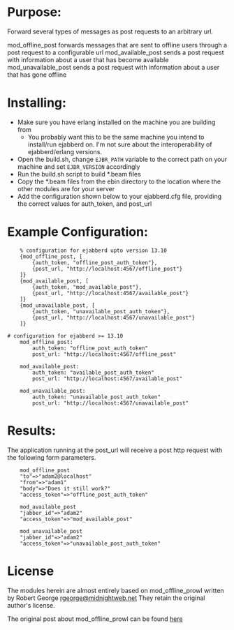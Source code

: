Purpose:
=========

Forward several types of messages as post requests to an arbitrary url.

mod\_offline\_post forwards messages that are sent to offline users through a post request to a configurable url
mod\_available\_post sends a post request with information about a user that has become available
mod\_unavailable\_post sends a post request with information about a user that has gone offline

Installing:
==========

* Make sure you have erlang installed on the machine you are building from
  * You probably want this to be the same machine you intend to install/run ejabberd on. I'm not sure about the interoperability of ejabberd/erlang versions.
* Open the build.sh, change ```EJBR_PATH``` variable to the correct path on your machine and set ```EJBR_VERSION``` accordingly
* Run the build.sh script to build *.beam files
* Copy the *.beam files from the ebin directory to the location where the other modules are for your server
* Add the configuration shown below to your ejabberd.cfg file, providing the correct values for auth\_token, and post\_url

Example Configuration:
=====================

		% configuration for ejabberd upto version 13.10
		{mod_offline_post, [
			{auth_token, "offline_post_auth_token"},
			{post_url, "http://localhost:4567/offline_post"}
		]}
		{mod_available_post, [
			{auth_token, "mod_available_post"},
			{post_url, "http://localhost:4567/available_post"}
		]}
		{mod_unavailable_post, [
			{auth_token, "unavailable_post_auth_token"},
			{post_url, "http://localhost:4567/unavailable_post"}
		]}

    # configuration for ejabberd >= 13.10
		mod_offline_post:
			auth_token: "offline_post_auth_token"
			post_url: "http://localhost:4567/offline_post"

		mod_available_post:
			auth_token: "available_post_auth_token"
			post_url: "http://localhost:4567/available_post"

		mod_unavailable_post:
			auth_token: "unavailable_post_auth_token"
			post_url: "http://localhost:4567/unavailable_post"

Results:
========

The application running at the post_url will receive a post http request with the following form parameters.

		mod_offline_post
		"to"=>"adam2@localhost"
		"from"=>"adam1"
		"body"=>"Does it still work?"
		"access_token"=>"offline_post_auth_token"

		mod_available_post
		"jabber_id"=>"adam2"
		"access_token"=>"mod_available_post"

		mod_unavailable_post
		"jabber_id"=>"adam2"
		"access_token"=>"unavailable_post_auth_token"

License
========
The modules herein are almost entirely based on mod\_offline\_prowl written by Robert George <rgeorge@midnightweb.net>
They retain the original author's license.

The original post about mod\_offline\_prowl can be found [here](http://www.unsleeping.com/2010/07/31/prowl-module-for-ejabberd/)
